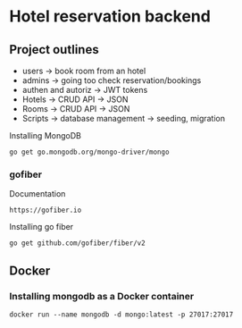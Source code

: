 # Hotel reservation backend 

## Project outlines
- users -> book room from an hotel
- admins -> going too check reservation/bookings
- authen and autoriz -> JWT tokens
- Hotels -> CRUD API -> JSON
- Rooms -> CRUD API -> JSON
- Scripts -> database management -> seeding, migration





Installing MongoDB
```
go get go.mongodb.org/mongo-driver/mongo
```

### gofiber
Documentation
```
https://gofiber.io
```

Installing go fiber
```
go get github.com/gofiber/fiber/v2
```

## Docker
### Installing mongodb as a Docker container
```
docker run --name mongodb -d mongo:latest -p 27017:27017    
```
